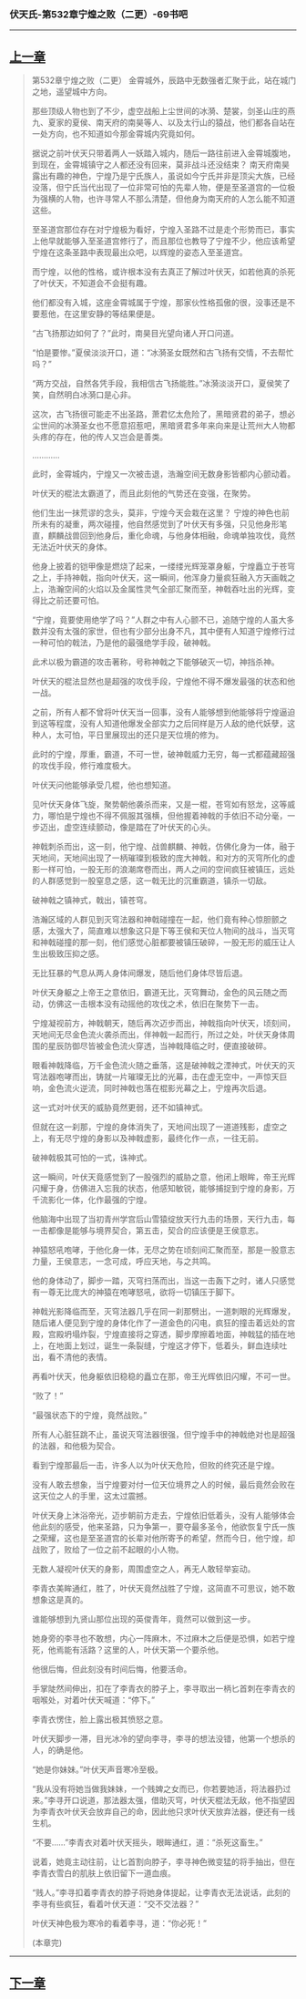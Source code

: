 ### 伏天氏-第532章宁煌之败（二更）-69书吧

--------
[上一章](./e7d99e64c38c7f1388f8f88ac5ee18ea.md)
--------


>
>
>
>第532章宁煌之败（二更）
>金霄城外，辰路中无数强者汇聚于此，站在城门之地，遥望城中方向。
>
>那些顶级人物也到了不少，虚空战船上尘世间的冰漪、楚裳，剑圣山庄的燕九、夏家的夏侯、南天府的南昊等人、以及太行山的猿战，他们都各自站在一处方向，也不知道如今那金霄城内究竟如何。
>
>据说之前叶伏天只带着两人一妖踏入城内，随后一路往前进入金霄城腹地，到现在，金霄城镇守之人都还没有回来，莫非战斗还没结束？
>南天府南昊露出有趣的神色，宁煌乃是宁氏族人，虽说如今宁氏并非是顶尖大族，已经没落，但宁氏当代出现了一位非常可怕的先辈人物，便是至圣道宫的一位极为强横的人物，也许寻常人不那么清楚，但他身为南天府的人怎么能不知道这些。
>
>至圣道宫那位存在对宁煌极为看好，宁煌入圣路不过是走个形势而已，事实上他早就能够入至圣道宫修行了，而且那位也教导了宁煌不少，他应该希望宁煌在这条圣路中表现最出众吧，以辉煌的姿态入至圣道宫。
>
>而宁煌，以他的性格，或许根本没有去真正了解过叶伏天，如若他真的杀死了叶伏天，不知道会不会挺有趣。
>
>他们都没有入城，这座金霄城属于宁煌，那家伙性格孤傲的很，没事还是不要惹他，在这里安静的等结果便是。
>
>“古飞扬那边如何了？”此时，南昊目光望向诸人开口问道。
>
>“怕是要惨。”夏侯淡淡开口，道：“冰漪圣女既然和古飞扬有交情，不去帮忙吗？”
>
>“两方交战，自然各凭手段，我相信古飞扬能胜。”冰漪淡淡开口，夏侯笑了笑，自然明白冰漪口是心非。
>
>这次，古飞扬很可能走不出圣路，萧君忆太危险了，黑暗贤君的弟子，想必尘世间的冰漪圣女也不愿意招惹吧，黑暗贤君多年来向来是让荒州大人物都头疼的存在，他的传人又岂会是善类。
>
>…………
>
>此时，金霄城内，宁煌又一次被击退，浩瀚空间无数身影皆都内心颤动着。
>
>叶伏天的棍法太霸道了，而且此刻他的气势还在变强，在聚势。
>
>他们生出一抹荒谬的念头，莫非，宁煌今天会栽在这里？
>宁煌的神色也前所未有的凝重，两次碰撞，他自然感觉到了叶伏天有多强，只见他身形笔直，麒麟战兽回到他身后，重化命魂，与他身体相融，命魂单独攻伐，竟然无法近叶伏天的身体。
>
>他身上披着的铠甲像是燃烧了起来，一缕缕光辉笼罩身躯，宁煌矗立于苍穹之上，手持神戟，指向叶伏天，这一瞬间，他浑身力量疯狂融入方天画戟之上，浩瀚空间的火焰以及金属性灵气全部汇聚而至，神戟吞吐出的光辉，变得比之前还要可怕。
>
>“宁煌，竟要使用绝学了吗？”人群之中有人心颤不已，追随宁煌的人虽大多数并没有太强的家世，但也有少部分出身不凡，其中便有人知道宁煌修行过一种可怕的戟法，乃是他的最强绝学手段，破神戟。
>
>此术以极为霸道的攻击著称，号称神戟之下能够破灭一切，神挡杀神。
>
>叶伏天的棍法显然也是超强的攻伐手段，宁煌他不得不爆发最强的状态和他一战。
>
>之前，所有人都不曾将叶伏天当一回事，没有人能够想到他能够将宁煌逼迫到这等程度，没有人知道他爆发全部实力之后同样是万人敌的绝代妖孽，这种人，太可怕，平日里展现出的还只是天位境的修为。
>
>此时的宁煌，厚重，霸道，不可一世，破神戟威力无穷，每一式都蕴藏超强的攻伐手段，修行难度极大。
>
>叶伏天问他能够承受几棍，他也想知道。
>
>见叶伏天身体飞旋，聚势朝他袭杀而来，又是一棍，苍穹如有怒龙，这等威力，哪怕是宁煌也不得不佩服其强横，但他握着神戟的手依旧不动分毫，一步迈出，虚空连续颤动，像是踏在了叶伏天的心头。
>
>神戟刺杀而出，这一刻，他宁煌、战兽麒麟、神戟，仿佛化身为一体，融于天地间，天地间出现了一柄璀璨到极致的庞大神戟，和对方的灭穹所化的虚影一样可怕，一股无形的浪潮席卷而出，两人之间的空间疯狂被镇压，远处的人群感觉到一股窒息之感，这一戟无比的沉重霸道，镇杀一切敌。
>
>破神戟之镇神式，戟出，镇苍穹。
>
>浩瀚区域的人群见到灭穹法器和神戟碰撞在一起，他们竟有种心惊胆颤之感，太强大了，简直难以想象这只是下等王侯和天位人物间的战斗，当灭穹和神戟碰撞的那一刻，他们感觉心脏都要被镇压破碎，一股无形的威压让人生出极致压抑之感。
>
>无比狂暴的气息从两人身体间爆发，随后他们身体尽皆后退。
>
>叶伏天身躯之上帝王之意依旧，霸道无比，灭穹舞动，金色的风云随之而动，仿佛这一击根本没有动摇他的攻伐之术，依旧在聚势下一击。
>
>宁煌凝视前方，神戟朝天，随后再次迈步而出，神戟指向叶伏天，顷刻间，天地间无尽金色流火袭杀而出，伴神戟一起而行，所过之处，叶伏天身体周围的星辰防御尽皆被金色流火穿透，当神戟降临之时，便直接破碎。
>
>眼看神戟降临，万千金色流火随之垂落，这是破神戟之湮神式，叶伏天的灭穹法器咆哮而出，铸就一片璀璨无比的光幕，击在虚无空中，一声惊天巨响，金色流火逆流，同时神戟也落在棍影光幕之上，宁煌再次后退。
>
>这一式对叶伏天的威胁竟然更弱，还不如镇神式。
>
>但就在这一刹那，宁煌的身体消失了，天地间出现了一道道残影，虚空之上，有无尽宁煌的身影以及神戟虚影，最终化作一点，一往无前。
>
>破神戟极其可怕的一式，诛神式。
>
>这一瞬间，叶伏天竟感觉到了一股强烈的威胁之意，他闭上眼眸，帝王光辉闪耀于身，仿佛进入忘我的状态，他感知敏锐，能够捕捉到宁煌的身影，万千流影化一体，化作最强的宁煌。
>
>他脑海中出现了当初青州学宫后山雪猿绽放天行九击的场景，天行九击，每一击都像是能够与境界契合，第五击，契合的应该便是王侯意志。
>
>神猿怒吼咆哮，于他化身一体，无尽之势在顷刻间汇聚而至，那是一股意志力量，王侯意志，一念可成，呼应天地，与之共鸣。
>
>他的身体动了，脚步一踏，灭穹扫荡而出，当这一击轰下之时，诸人只感觉有一尊无比庞大的神猿在咆哮怒吼，欲将一切镇压于脚下。
>
>神戟光影降临而至，灭穹法器几乎在同一刹那劈出，一道刺眼的光辉爆发，随后诸人便见到宁煌的身体化作了一道金色的闪电，疯狂的撞击着远处的宫殿，宫殿坍塌炸裂，宁煌直接将之穿透，脚步摩擦着地面，神戟猛的插在地上，在地面上划过，诞生一条裂缝，宁煌这才停下，低着头，鲜血连续吐出，看不清他的表情。
>
>再看叶伏天，他身躯依旧稳稳的矗立在那，帝王光辉依旧闪耀，不可一世。
>
>“败了！”
>
>“最强状态下的宁煌，竟然战败。”
>
>所有人心脏狂跳不止，虽说灭穹法器很强，但宁煌手中的神戟绝对也是超强的法器，和他极为契合。
>
>看到宁煌那最后一击，许多人以为叶伏天危险，但败的终究还是宁煌。
>
>没有人敢去想象，当宁煌要对付一位天位境界之人的时候，最后竟然会败在这天位之人的手里，这太过震撼。
>
>叶伏天身上沐浴帝光，迈步朝前方走去，宁煌依旧低着头，没有人能够体会他此刻的感受，他来圣路，只为争第一，要夺最多圣令，他欲恢复宁氏一族之荣耀，这也是至圣道宫的长辈对他所寄予的希望，然而今日，他宁煌，却战败了，败给了一位之前不起眼的小人物。
>
>无数人凝视叶伏天的身影，周围虚空之人，再无人敢轻举妄动。
>
>李青衣美眸通红，胜了，叶伏天竟然战胜了宁煌，这简直不可思议，她不敢想象这是真的。
>
>谁能够想到九贤山那位出现的英俊青年，竟然可以做到这一步。
>
>她身旁的李寻也不敢想，内心一阵麻木，不过麻木之后便是恐惧，如若宁煌死，他焉能有活路？这里的人，叶伏天第一个要杀他。
>
>他很后悔，但此刻没有时间后悔，他要活命。
>
>手掌陡然间伸出，扣在了李青衣的脖子上，李寻取出一柄匕首刺在李青衣的咽喉处，对着叶伏天喊道：“停下。”
>
>李青衣愣住，脸上露出极其愤怒之意。
>
>叶伏天脚步一滞，目光冰冷的望向李寻，李寻的想法没错，他第一个想杀的人，的确是他。
>
>“她是你妹妹。”叶伏天声音寒冷至极。
>
>“我从没有将她当做我妹妹，一个贱婢之女而已，你若要她活，将法器扔过来。”李寻开口说道，那法器太强，借助灭穹，叶伏天棍法无敌，他不指望因为李青衣叶伏天会放弃自己的命，因此他只求叶伏天放弃法器，便还有一线生机。
>
>“不要……”李青衣对着叶伏天摇头，眼眸通红，道：“杀死这畜生。”
>
>说着，她竟主动往前，让匕首割向脖子，李寻神色微变猛的将手抽出，但在李青衣雪白的肌肤上依旧留下一道血痕。
>
>“贱人。”李寻扣着李青衣的脖子将她身体提起，让李青衣无法说话，此刻的李寻有些疯狂，看着叶伏天道：“交不交法器？”
>
>叶伏天神色极为寒冷的看着李寻，道：“你必死！”
>
>(本章完)
>
>

--------
[下一章](./f2ad21824f4c3107a28b8f54b8306a14.md)
--------
